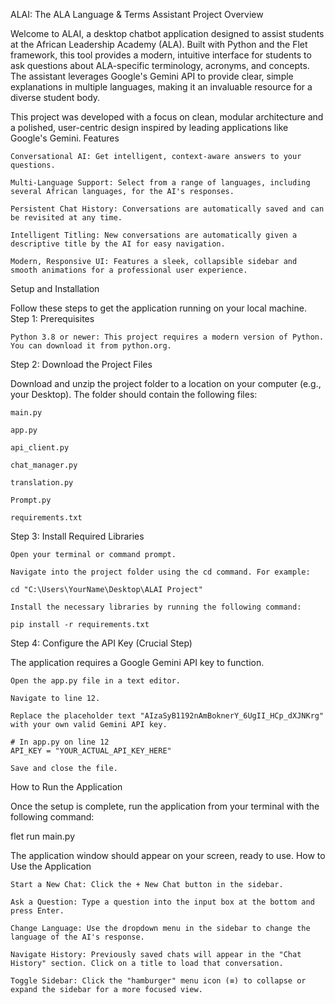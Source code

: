 ALAI: The ALA Language & Terms Assistant
Project Overview

Welcome to ALAI, a desktop chatbot application designed to assist students at the African Leadership Academy (ALA). Built with Python and the Flet framework, this tool provides a modern, intuitive interface for students to ask questions about ALA-specific terminology, acronyms, and concepts. The assistant leverages Google's Gemini API to provide clear, simple explanations in multiple languages, making it an invaluable resource for a diverse student body.

This project was developed with a focus on clean, modular architecture and a polished, user-centric design inspired by leading applications like Google's Gemini.
Features

    Conversational AI: Get intelligent, context-aware answers to your questions.

    Multi-Language Support: Select from a range of languages, including several African languages, for the AI's responses.

    Persistent Chat History: Conversations are automatically saved and can be revisited at any time.

    Intelligent Titling: New conversations are automatically given a descriptive title by the AI for easy navigation.

    Modern, Responsive UI: Features a sleek, collapsible sidebar and smooth animations for a professional user experience.

Setup and Installation

Follow these steps to get the application running on your local machine.
Step 1: Prerequisites

    Python 3.8 or newer: This project requires a modern version of Python. You can download it from python.org.

Step 2: Download the Project Files

Download and unzip the project folder to a location on your computer (e.g., your Desktop). The folder should contain the following files:

    main.py

    app.py

    api_client.py

    chat_manager.py

    translation.py

    Prompt.py

    requirements.txt

Step 3: Install Required Libraries

    Open your terminal or command prompt.

    Navigate into the project folder using the cd command. For example:

    cd "C:\Users\YourName\Desktop\ALAI Project"

    Install the necessary libraries by running the following command:

    pip install -r requirements.txt

Step 4: Configure the API Key (Crucial Step)

The application requires a Google Gemini API key to function.

    Open the app.py file in a text editor.

    Navigate to line 12.

    Replace the placeholder text "AIzaSyB1192nAmBoknerY_6UgII_HCp_dXJNKrg" with your own valid Gemini API key.

    # In app.py on line 12
    API_KEY = "YOUR_ACTUAL_API_KEY_HERE"

    Save and close the file.

How to Run the Application

Once the setup is complete, run the application from your terminal with the following command:

flet run main.py

The application window should appear on your screen, ready to use.
How to Use the Application

    Start a New Chat: Click the + New Chat button in the sidebar.

    Ask a Question: Type a question into the input box at the bottom and press Enter.

    Change Language: Use the dropdown menu in the sidebar to change the language of the AI's response.

    Navigate History: Previously saved chats will appear in the "Chat History" section. Click on a title to load that conversation.

    Toggle Sidebar: Click the "hamburger" menu icon (≡) to collapse or expand the sidebar for a more focused view.
